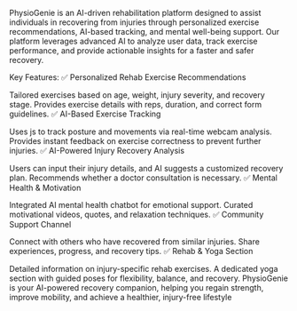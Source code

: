 PhysioGenie is an AI-driven rehabilitation platform designed to assist individuals in recovering from injuries through personalized exercise recommendations, AI-based tracking, and mental well-being support. Our platform leverages advanced AI to analyze user data, track exercise performance, and provide actionable insights for a faster and safer recovery.

Key Features:
✅ Personalized Rehab Exercise Recommendations

Tailored exercises based on age, weight, injury severity, and recovery stage.
Provides exercise details with reps, duration, and correct form guidelines.
✅ AI-Based Exercise Tracking

Uses js to track posture and movements via real-time webcam analysis.
Provides instant feedback on exercise correctness to prevent further injuries.
✅ AI-Powered Injury Recovery Analysis

Users can input their injury details, and AI suggests a customized recovery plan.
Recommends whether a doctor consultation is necessary.
✅ Mental Health & Motivation

Integrated AI mental health chatbot for emotional support.
Curated motivational videos, quotes, and relaxation techniques.
✅ Community Support Channel

Connect with others who have recovered from similar injuries.
Share experiences, progress, and recovery tips.
✅ Rehab & Yoga Section

Detailed information on injury-specific rehab exercises.
A dedicated yoga section with guided poses for flexibility, balance, and recovery.
PhysioGenie is your AI-powered recovery companion, helping you regain strength, improve mobility, and achieve a healthier, injury-free lifestyle
